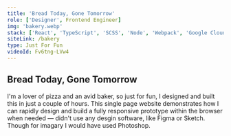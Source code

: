 ```yaml
---
title: 'Bread Today, Gone Tomorrow'
role: ['Designer', Frontend Engineer]
img: 'bakery.webp'
stack: ['React', 'TypeScript', 'SCSS', 'Node', 'Webpack', 'Google Cloud']
siteLink: /bakery
type: Just For Fun
videoId: Fv6tng-LVw4
---
```


## Bread Today, Gone Tomorrow

I'm a lover of pizza and an avid baker, so just for fun, I designed and built this in just a couple of hours. This single page website demonstrates how I can rapidly design and build a fully responsive prototype within the browser when needed — didn't use any desgin software, like Figma or Sketch. Though for imagary I would have used Photoshop.
